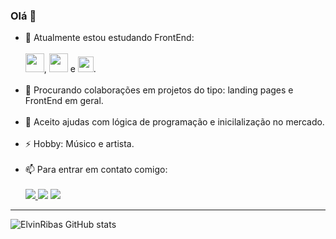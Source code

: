 ### Olá 👋

 
- 🌱 Atualmente estou estudando  FrontEnd:
  </br></br>
<img height="30em" src="https://cdn.jsdelivr.net/gh/devicons/devicon/icons/html5/html5-original-wordmark.svg" />, <img height="30em" src="https://cdn.jsdelivr.net/gh/devicons/devicon/icons/css3/css3-original-wordmark.svg" /> e  <img height= "25em" src="https://cdn.jsdelivr.net/gh/devicons/devicon/icons/javascript/javascript-original.svg" />.
</br></br>
- 👯 Procurando colaborações em projetos do tipo: landing pages e FrontEnd em geral.
</br></br>
- 🤔 Aceito ajudas com lógica de programação e  inicilalização no mercado.
</br></br>
- ⚡ Hobby:  Músico  e  artista.
</br></br>
- 📫 Para entrar em contato comigo:
</br></br> <a href="https://instagram.com/elvinribas/" target="_blank"><img src="https://img.shields.io/badge/-Instagram-%23E4405F?style=for-the-badge&logo=instagram&logoColor=white" target="_blank">
 <a href="mailto:elvin.ribas@gmail.com"><img src="https://camo.githubusercontent.com/571384769c09e0c66b45e39b5be70f68f552db3e2b2311bc2064f0d4a9f5983b/68747470733a2f2f696d672e736869656c64732e696f2f62616467652f476d61696c2d4431343833363f7374796c653d666f722d7468652d6261646765266c6f676f3d676d61696c266c6f676f436f6c6f723d7768697465" data-canonical-src="https://img.shields.io/badge/Gmail-D14836?style=for-the-badge&amp;logo=gmail&amp;logoColor=white" style="max-width: 100%;"></a>
	<a href ="https://www.linkedin.com/in/elvin-ribas-84ab34121/"><img src = "https://img.shields.io/badge/LinkedIn-0077B5?style=for-the-badge&logo=linkedin&logoColor=white"></a>
 <hr>

![ElvinRibas GitHub stats](https://github-readme-stats.vercel.app/api?username=ElvinRibas&show_icons=true&theme=radical)
 
